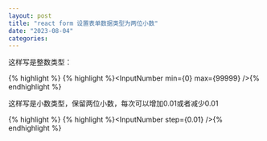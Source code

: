 ```yaml
---
layout: post
title: "react form 设置表单数据类型为两位小数"
date: "2023-08-04"
categories: 
---
```

<p>这样写是整数类型：</p>

{% highlight %}
{% highlight %}&lt;InputNumber min={0} max={99999} /&gt;{% endhighlight %}

<p>这样写是小数类型，保留两位小数，每次可以增加0.01或者减少0.01</p>

{% highlight %}
{% highlight %}&lt;InputNumber step={0.01} /&gt;{% endhighlight %}

